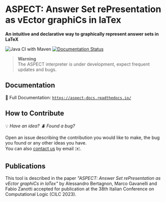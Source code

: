 # ASPECT: Answer Set rePresentation as vEctor graphiCs in laTex
**An intuitive and declarative way to graphically represent answer sets in LaTeX**

![Java CI with Maven](https://github.com/abertagnon/aspect/actions/workflows/maven.yml/badge.svg?branch=main)
[![Documentation Status](https://readthedocs.org/projects/aspect-docs/badge/?version=latest)](https://aspect-docs.readthedocs.io/en/latest/?badge=latest)

> **Warning**  
> The ASPECT interpreter is under development, expect frequent updates and bugs.

## Documentation
:book: Full Documentation: [`https://aspect-docs.readthedocs.io/`](https://aspect-docs.readthedocs.io/)

## How to Contribute
:bulb: *Have an idea? :beetle: Found a bug?*

Open an issue describing the contribution you would like to make, the bug you found or any other ideas you have.  
You can also [contact us](https://docente.unife.it/alessandro.bertagnon) by email :envelope:.

## Publications
This tool is described in the paper *"ASPECT: Answer Set rePresentation as vEctor graphiCs in laTex"* by Alessandro Bertagnon, Marco Gavanelli and Fabio Zanotti accepted for publication at the 38th Italian Conference on Computational Logic (CILC 2023).
